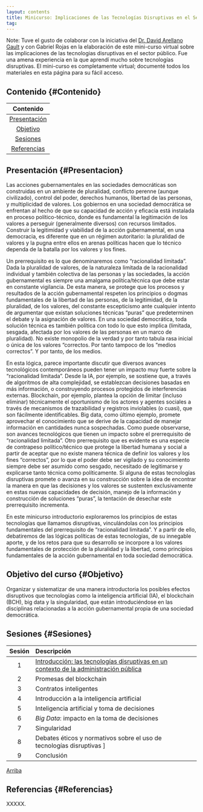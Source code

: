 ```yaml
---
layout: contents
title: Minicurso: Implicaciones de las Tecnologías Disruptivas en el Sector Público
tag:
---
```


Note: Tuve el gusto de colaborar con la iniciativa del [Dr. David Arellano Gault]() y con Gabriel Rojas en la elaboración de este mini-curso virtual sobre las implicaciones de las tecnologias disruptivas en el sector público.  Fue una amena experiencia en la que aprendí mucho sobre tecnologías disruptivas. El mini-curso es completamente virtual; documenté todos los materiales en esta página para su fácil acceso.

## Contenido {#Contenido}

| Contenido |
| :---: |
| [Presentación](#Presentacion) |
| [Objetivo](#Objetivo) |
| [Sesiones](#Sesiones) |
| [Referencias](#Referencias) |

## Presentación {#Presentacion}

Las acciones gubernamentales en las sociedades democráticas son construidas en un ambiente de pluralidad, conflicto perenne (aunque civilizado), control del poder, derechos humanos, libertad de las personas, y multiplicidad de valores. Los gobiernos en una sociedad democrática se enfrentan al hecho de que su capacidad de acción y eficacia está instalada en proceso político-técnico, donde es fundamental la legitimación de los valores a perseguir (generalmente diversos) con recursos limitados. Construir la legitimidad y viabilidad de la acción gubernamental, en una democracia, es diferente que en un régimen autoritario: la pluralidad de valores y la pugna entre ellos en arenas políticas hacen que lo técnico dependa de la batalla por los valores y los fines.

Un prerrequisito es lo que denominaremos como “racionalidad limitada”. Dada la pluralidad de valores, de la naturaleza limitada de la racionalidad individual y también colectiva de las personas y las sociedades, la acción gubernamental es siempre una amalgama política/técnica que debe estar en constante vigilancia.  De esta manera, se protege que los procesos y resultados de la acción gubernamental respeten los principios o dogmas fundamentales de la libertad de las personas, de la legitimidad, de la pluralidad, de los valores, del constante escepticismo ante cualquier intento de argumentar que existan soluciones técnicas “puras” que predeterminen el debate y la asignación de valores. En una sociedad democrática, toda solución técnica es también política con todo lo que esto implica (limitada, sesgada, afectada por los valores de las personas en un marco de pluralidad). No existe monopolio de la verdad y por tanto tabula rasa inicial o única de los valores “correctos. Por tanto tampoco de los “medios correctos”. Y por tanto, de los medios.

En esta lógica, parece importante discutir que diversos avances tecnológicos contemporáneos pueden tener un impacto muy fuerte sobre la “racionalidad limitada”. Desde la IA, por ejemplo, se sostiene que, a través de algoritmos de alta complejidad, se establezcan decisiones basadas en más información, o construyendo procesos protegidos de interferencias externas. Blockchain, por ejemplo, plantea la opción de limitar (incluso eliminar) técnicamente el oportunismo de los actores y agentes sociales a través de mecanismos de trazabilidad y registros inviolables (o cuasi), que son fácilmente identificables. Big data, como último ejemplo, promete aprovechar el conocimiento que se derive de la capacidad de manejar información en cantidades nunca sospechadas. Como puede observarse, son avances tecnológicos que tienen un impacto sobre el prerrequisito de “racionalidad limitada”.
Otro prerrequisito que es evidente es una especie de contrapeso político/técnico que protege la libertad humana y social a partir de aceptar que no existe manera técnica de definir los valores y los fines “correctos”, por lo que el poder debe ser vigilado y su conocimiento siempre debe ser asumido como sesgado, necesitado de legitimarse y explicarse tanto técnica como políticamente. Si alguna de estas tecnologías disruptivas promete o avanza en su construcción sobre la idea de encontrar la manera en que las decisiones y los valores se sustenten exclusivamente en estas nuevas capacidades de decisión, manejo de la información y construcción de soluciones “puras”, la tentación de desechar este prerrequisito incrementa.

En este minicurso introductorio exploraremos los principios de estas tecnologías que llamamos disruptivas, vinculándolas con los principios fundamentales del prerrequisito de “racionalidad limitada”. Y a partir de ello, debatiremos de las lógicas políticas de estas tecnologías, de su innegable aporte, y de los retos para que su desarrollo se incorpore a los valores fundamentales de protección de la pluralidad y la libertad, como principios fundamentales de la acción gubernamental en toda sociedad democrática.


## Objetivo del curso {#Objetivo}

Organizar y sistematizar de una manera introductoria los posibles efectos disruptivos que tecnologías como la inteligencia artificial (IA), el blockchain (BCH), big data y la singularidad, que están introduciéndose en las disciplinas relacionadas a la acción gubernamental propia de una sociedad democrática.

## Sesiones {#Sesiones}

| Sesión       | Descripción  |
|:-------------:   | :-------------- |
| 1 | [Introducción: las tecnologías disruptivas en un contexto de la administración pública](/sesion1.md)  |
| 2 | Promesas del blockchain |
| 3 | Contratos inteligentes |
| 4 | Introducción a la inteligencia artificial |
| 5 | Inteligencia artificial y toma de decisiones |
| 6 | *Big Data*: impacto en la toma de decisiones |
| 7 | Singularidad |
| 8 | Debates éticos y normativos sobre el uso de tecnologías disruptivas ]
| 9 | Conclusión |

[Arriba](#Contenido)

## Referencias {#Referencias}

XXXXX.
